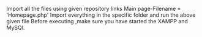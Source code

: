 Import all the files using given repository links
Main page-Filename = 'Homepage.php'
Import everything in the specific folder and run the above given file
Before executing ,make sure you have started the XAMPP and MySQl. 
